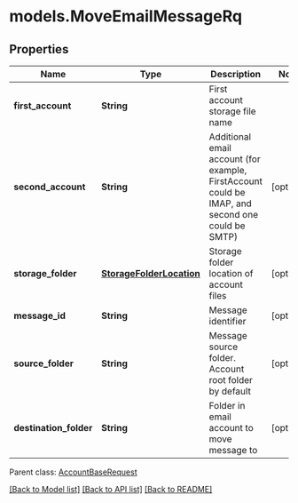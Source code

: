 # models.MoveEmailMessageRq
## Properties
Name | Type | Description | Notes
------------ | ------------- | ------------- | -------------
**first_account** | **String** | First account storage file name              | 
**second_account** | **String** | Additional email account (for example, FirstAccount could be IMAP, and second one could be SMTP)              | [optional] 
**storage_folder** | [**StorageFolderLocation**](StorageFolderLocation.md) | Storage folder location of account files              | [optional] 
**message_id** | **String** | Message identifier              | [optional] 
**source_folder** | **String** | Message source folder. Account root folder by default              | [optional] 
**destination_folder** | **String** | Folder in email account to move message to              | [optional] 

 Parent class: [AccountBaseRequest](AccountBaseRequest.md)

[[Back to Model list]](README.md#documentation-for-models) [[Back to API list]](README.md#documentation-for-api-endpoints) [[Back to README]](README.md)


